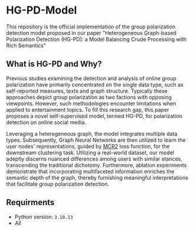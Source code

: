 # HG-PD-Model
This repository is the official implementation of the group polarization detection model proposed in our paper "Heterogeneous Graph-based Polarization Detection (HG-PD): 
a Model Balancing Crude Processing with Rich Semantics"

## What is HG-PD and Why?
Previous studies examining the detection and analysis of online group polarization have primarily concentrated on the single data type, such as self-reported measures, texts and graph structure. Typically these approaches depict group polarization as two factions with opposing viewpoints. However, such methodologies encounter limitations when applied to entertainment topics.  To fill this research gap, this paper proposes a novel self-supervised model, termed HG-PD, for polarization detection on online social media. 

Leveraging a heterogeneous graph, the model integrates multiple data types. Subsequently, Graph Neural Networks are then utilized to learn the user nodes' representations, guided by [MCR2](https://github.com/ryanchankh/mcr2) loss function, for the downstream clustering task. Utilizing a real-world dataset, our model adeptly discerns nuanced differences among users with similar stances, transcending the traditional dichotomy. Furthermore, ablation experiments demonstrate that incorporating multifaceted information enriches the semantic depth of the graph, thereby furnishing meaningful interpretations that facilitate group polarization detection.

## Requirments
- Python version: `3.10.13`
- All 
